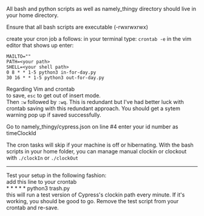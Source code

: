 All bash and python scripts as well as namely_thingy directory should live in your home directory.

Ensure that all bash scripts are executable (-rwxrwxrwx)

create your cron job a follows:
in your terminal type: `crontab -e`
in the vim editor that shows up enter: 
```
MAILTO=""
PATH=<your path>
SHELL=<your shell path>
0 8 * * 1-5 python3 in-for-day.py
30 16 * * 1-5 python3 out-for-day.py
```
Regarding Vim and crontab<br/>
to save, `esc` to get out of insert mode.<br/> Then `:w` followed by `:wq`.
This is redundant but I've had better luck with crontab saving with this redundant approach.
You should get a sytem warning pop up if saved successfully. 

Go to namely_thingy/cypress.json
on line #4 enter your id number as timeClockId

The cron tasks will skip if your machine is off or hibernating.
With the bash scripts in your home folder, you can manage manual clockin or clockout with
`./clockIn` or `./clockOut`

<hr/>
Test your setup in the following fashion:<br/>
add this line to your crontab<br/>
* * * * * python3 trash.py<br/>
this will run a test version of Cypress's clockin path every minute. If it's working, you should be good to go. Remove the test script from your crontab and re-save.

